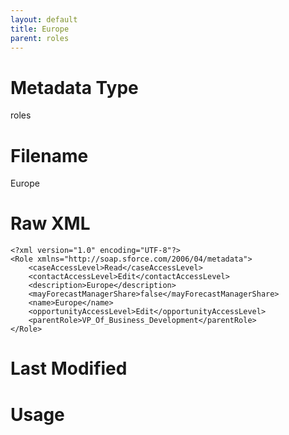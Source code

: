 ```yaml
---
layout: default
title: Europe
parent: roles
---
```

# Metadata Type
roles


# Filename 
Europe


# Raw XML
```
<?xml version="1.0" encoding="UTF-8"?>
<Role xmlns="http://soap.sforce.com/2006/04/metadata">
    <caseAccessLevel>Read</caseAccessLevel>
    <contactAccessLevel>Edit</contactAccessLevel>
    <description>Europe</description>
    <mayForecastManagerShare>false</mayForecastManagerShare>
    <name>Europe</name>
    <opportunityAccessLevel>Edit</opportunityAccessLevel>
    <parentRole>VP_Of_Business_Development</parentRole>
</Role>
```


# Last Modified


# Usage
